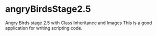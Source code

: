# angryBirdsStage2.5
Angry Birds stage 2.5 with Class Inheritance and Images
This is a good application for writing scripting code.
